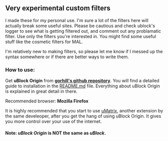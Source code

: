## Very experimental custom filters
I made these for my personal use. I'm sure a lot of the filters here will actually break some useful sites. Please be cautious and check ublock's logger to see what is getting filtered out, and comment out any problamatic filter.
Use only the filters you're interested in. You might find some useful stuff like the cosmetic filters for MAL. 

I'm relatively new to making filters, so please let me know if I messed up the syntax somewhere or if there are better ways to write them.

### How to use:
Get **uBlock Origin** from **[gorhill's github repository](https://github.com/gorhill/uBlock/)**. You will find a detailed guide to installation in the [README.md](https://github.com/gorhill/uBlock/blob/master/README.md) file. Everything about uBlock Origin is explained in great detail in there.

Recommended browser: **Mozilla Firefox**

It is highly recommended that you start to use [uMatrix](https://github.com/gorhill/uMatrix), another extension by the same develeoper, after you get the hang of using uBlock Origin. It gives you more control over your use of the internet.

#### Note: *uBlock Origin* is NOT the same as *uBlock*.
